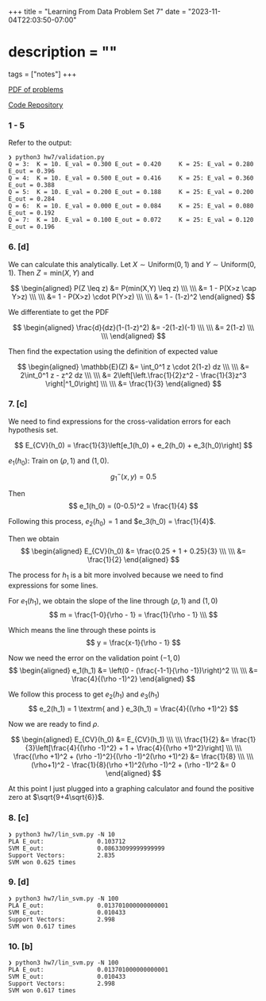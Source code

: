 +++
title = "Learning From Data Problem Set 7"
date = "2023-11-04T22:03:50-07:00"
# description = ""

tags = ["notes"]
+++


[PDF of problems](https://work.caltech.edu/homework/hw7.pdf)

[Code Repository](https://github.com/lienzhuzhu/lfd)



<h3>
1 - 5
</h3

Refer to the output:

```
❯ python3 hw7/validation.py
Q = 3:  K = 10. E_val = 0.300 E_out = 0.420     K = 25: E_val = 0.280 E_out = 0.396
Q = 4:  K = 10. E_val = 0.500 E_out = 0.416     K = 25: E_val = 0.360 E_out = 0.388
Q = 5:  K = 10. E_val = 0.200 E_out = 0.188     K = 25: E_val = 0.200 E_out = 0.284
Q = 6:  K = 10. E_val = 0.000 E_out = 0.084     K = 25: E_val = 0.080 E_out = 0.192
Q = 7:  K = 10. E_val = 0.100 E_out = 0.072     K = 25: E_val = 0.120 E_out = 0.196
```



<h3>
6. [d]
</h3>

We can calculate this analytically. Let $X \sim \textrm{Uniform}(0,1)$ and $Y \sim \textrm{Uniform}(0,1)$. Then $Z=\textrm{min}(X, Y)$ and

$$
\begin{aligned}
P(Z \leq z) &= P(min(X,Y) \leq z) \\\ \\\
    &= 1 - P(X>z \cap Y>z) \\\ \\\
    &= 1 - P(X>z) \cdot P(Y>z) \\\ \\\
    &= 1 - (1-z)^2
\end{aligned}
$$

We differentiate to get the PDF

$$
\begin{aligned}
\frac{d}{dz}(1-(1-z)^2) &= -2(1-z)(-1) \\\ \\\
    &= 2(1-z) \\\ \\\
\end{aligned}
$$

Then find the expectation using the definition of expected value

$$
\begin{aligned}
\mathbb{E}(Z) &= \int_0^1 z \cdot 2(1-z) dz \\\ \\\
    &= 2\int_0^1 z - z^2 dz \\\ \\\
    &= 2\left[\left.\frac{1}{2}z^2 - \frac{1}{3}z^3 \right|^1_0\right] \\\ \\\
    &= \frac{1}{3}
\end{aligned}
$$



<h3>
7. [c]
</h3>


We need to find expressions for the cross-validation errors for each hypothesis set.

$$
E_{CV}(h_0) = \frac{1}{3}\left[e_1(h_0) + e_2(h_0) + e_3(h_0)\right]
$$

$e_1(h_0)$: Train on $(\rho,1)$ and $(1,0)$.
$$
g^-_1(x,y) = 0.5
$$

Then
$$
e_1(h_0) = (0-0.5)^2 = \frac{1}{4}
$$

Following this process, $e_2(h_0) = 1$ and $e_3(h_0) = \frac{1}{4}$.

Then we obtain
$$
\begin{aligned}
E_{CV}(h_0) &= \frac{0.25 + 1 + 0.25}{3} \\\ \\\
    &= \frac{1}{2}
\end{aligned}
$$

The process for $h_1$ is a bit more involved because we need to find expressions for some lines.

For $e_1(h_1)$, we obtain the slope of the line through $(\rho,1)$ and $(1,0)$
$$
m = \frac{1-0}{\rho - 1} = \frac{1}{\rho - 1} \\\
$$

Which means the line through these points is
$$
y = \frac{x-1}{\rho - 1}
$$

Now we need the error on the validation point $(-1,0)$
$$
\begin{aligned}
e_1(h_1) &= \left(0 - (\frac{-1-1}{\rho -1})\right)^2 \\\ \\\
    &= \frac{4}{(\rho -1)^2}
\end{aligned}
$$


We follow this process to get $e_2(h_1)$ and $e_3(h_1)$
$$
e_2(h_1) = 1 \textrm{ and } e_3(h_1) = \frac{4}{(\rho +1)^2}
$$


Now we are ready to find $\rho$.

$$
\begin{aligned}
E_{CV}(h_0) &= E_{CV}(h_1) \\\ \\\
\frac{1}{2} &= \frac{1}{3}\left[\frac{4}{(\rho -1)^2} + 1 + \frac{4}{(\rho +1)^2}\right] \\\ \\\
\frac{(\rho +1)^2 + (\rho -1)^2}{(\rho -1)^2(\rho +1)^2} &= \frac{1}{8} \\\ \\\
(\rho+1)^2 - \frac{1}{8}(\rho +1)^2(\rho -1)^2 + (\rho -1)^2 &= 0
\end{aligned}
$$

At this point I just plugged into a graphing calculator and found the positive zero at $\sqrt{9+4\sqrt{6}}$.



<h3>
8. [c]
</h3>

```
❯ python3 hw7/lin_svm.py -N 10
PLA E_out:               0.103712
SVM E_out:               0.08633099999999999
Support Vectors:         2.835
SVM won 0.625 times
```


<h3>
9. [d]
</h3>

```
❯ python3 hw7/lin_svm.py -N 100
PLA E_out:               0.013701000000000001
SVM E_out:               0.010433
Support Vectors:         2.998
SVM won 0.617 times
```


<h3>
10. [b]
</h3>

```
❯ python3 hw7/lin_svm.py -N 100
PLA E_out:               0.013701000000000001
SVM E_out:               0.010433
Support Vectors:         2.998
SVM won 0.617 times
```
